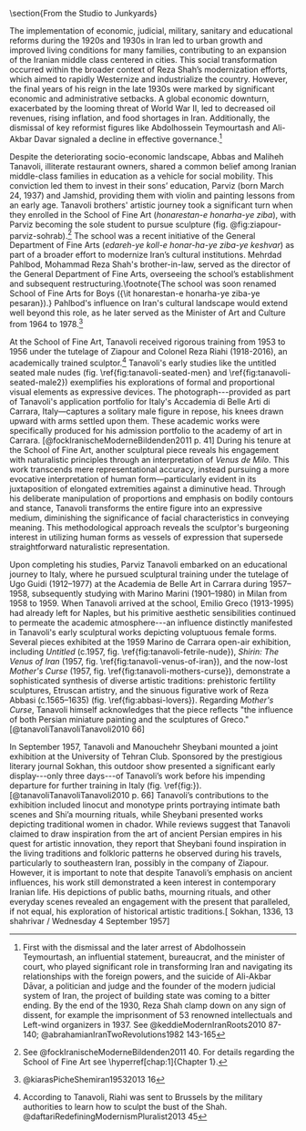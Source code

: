 \section{From the Studio to Junkyards} 

The implementation of economic, judicial, military, sanitary and educational reforms during the 1920s and 1930s in Iran led to urban growth and improved living conditions for many families, contributing to an expansion of the Iranian middle class centered in cities. This social transformation occurred within the broader context of Reza Shah’s modernization efforts, which aimed to rapidly Westernize and industrialize the country. However, the final years of his reign in the late 1930s were marked by significant economic and administrative setbacks. A global economic downturn, exacerbated by the looming threat of World War II, led to decreased oil revenues, rising inflation, and food shortages in Iran. Additionally, the dismissal of key reformist figures like Abdolhossein Teymourtash and Ali-Akbar Davar signaled a decline in effective governance.[^1]


Despite the deteriorating socio-economic landscape, Abbas and Maliheh Tanavoli, 
illiterate restaurant owners, shared a common belief among Iranian middle-class 
families in education as a vehicle for social mobility. This conviction led 
them to invest in their sons’ education, Parviz (born March 24, 1937) and 
Jamshid, providing them with violin and painting lessons from an early age. 
Tanavoli brothers' artistic journey took a significant turn when they enrolled 
in the School of Fine Art (*honarestan-e honarha-ye ziba*), with Parviz 
becoming the sole student to pursue sculpture (fig. 
@fig:ziapour-parviz-sohrab).[^3] The school was a recent initiative of the 
General Department of Fine Arts (*edareh-ye koll-e honar-ha-ye ziba-ye 
keshvar*) as part of a broader effort to modernize Iran’s cultural 
institutions. Mehrdad Pahlbod, Mohammad Reza Shah's brother-in-law, served as 
the director of the General Department of Fine Arts, overseeing the school’s 
establishment and subsequent restructuring.\footnote{The school was soon 
renamed School of Fine Arts for Boys ({\it honarestan-e honarha-ye ziba-ye 
pesaran}).} Pahlbod's influence on Iran's cultural landscape would extend well 
beyond this role, as he later served as the Minister of Art and Culture from 
1964 to 1978.[^4]


At the School of Fine Art, Tanavoli received rigorous training from 1953 to 1956 under the tutelage of Ziapour and Colonel Reza Riahi (1918-2016), an academically trained sculptor.[^5] Tanavoli's early studies like the untitled seated male nudes (fig. \ref{fig:tanavoli-seated-men} and \ref{fig:tanavoli-seated-male2}) exemplifies his explorations of formal and proportional visual elements as expressive devices. The photograph---provided as part of Tanavoli's application portfolio for Italy's Accademia di Belle Arti di Carrara, Italy—captures a solitary male figure in repose, his knees drawn upward with arms settled upon them. These academic works were specifically produced for his admission portfolio to the academy of art in Carrara. [@fockIranischeModerneBildenden2011 p. 41] During his tenure at the School of Fine Art, another sculptural piece reveals his engagement with naturalistic principles through an interpretation of *Venus de Milo*. This work transcends mere representational accuracy, instead pursuing a more evocative interpretation of human form—particularly evident in its juxtaposition of elongated extremities against a diminutive head. Through his deliberate manipulation of proportions and emphasis on bodily contours and stance, Tanavoli transforms the entire figure into an expressive medium, diminishing the significance of facial characteristics in conveying meaning. This methodological approach reveals the sculptor's burgeoning interest in utilizing human forms as vessels of expression that supersede straightforward naturalistic representation.

Upon completing his studies, Parviz Tanavoli embarked on an educational journey to Italy, where he pursued sculptural training under the tutelage of Ugo Guidi (1912–1977) at the Academia de Belle Art in Carrara during 1957–1958, subsequently studying with Marino Marini (1901–1980) in Milan from 1958 to 1959. When Tanavoli arrived at the school, Emilio Greco (1913-1995) had already left for Naples, but his primitive aesthetic sensibilities continued to permeate the academic atmosphere---an influence distinctly manifested in Tanavoli's early sculptural works depicting voluptuous female forms. Several pieces exhibited at the 1959 Marino de Carrara open-air exhibition, including *Untitled* (c.1957, fig. \ref{fig:tanavoli-fetrile-nude}), *Shirin: The Venus of Iran* (1957, fig. \ref{fig:tanavoli-venus-of-iran}), and the now-lost *Mother's Curse* (1957, fig. \ref{fig:tanavoli-mothers-curse}), demonstrate a sophisticated synthesis of diverse artistic traditions: prehistoric fertility sculptures, Etruscan artistry, and the sinuous figurative work of Reza Abbasi (c.1565–1635) (fig. \ref{fig:abbasi-lovers}). Regarding *Mother's Curse*, Tanavoli himself acknowledges that the piece reflects "the influence of both Persian miniature painting and the sculptures of Greco."[@tanavoliTanavoliTanavoli2010 66]

In September 1957, Tanavoli and Manouchehr Sheybani mounted a joint exhibition at the University of Tehran Club. Sponsored by the prestigious literary journal Sokhan, this outdoor show presented a significant early display---only three days---of Tanavoli’s work before his impending departure for further training in Italy (fig. \ref{fig:}). [@tanavoliTanavoliTanavoli2010 p. 66] Tanavoli’s contributions to the exhibition included linocut and monotype prints portraying intimate bath scenes and Shi’a mourning rituals, while Sheybani presented works depicting traditional women in chador. While reviews suggest that Tanavoli claimed to draw inspiration from the art of ancient Persian empires in his quest for artistic innovation, they report that Sheybani found inspiration in the living traditions and folkloric patterns he observed during his travels, particularly to southeastern Iran, possibly in the company of Ziapour. However, it is important to note that despite Tanavoli’s emphasis on ancient influences, his work still demonstrated a keen interest in contemporary Iranian life. His depictions of public baths, mourning rituals, and other everyday scenes revealed an engagement with the present that paralleled, if not equal, his exploration of historical artistic traditions.[ Sokhan, 1336, 13 shahrivar / Wednesday 4 September 1957]

[^1]: First with the dismissal and the later arrest of Abdolhossein Teymourtash, an influential statement, bureaucrat, and the minister of court, who played significant role in transforming Iran and navigating its relationships with the foreign powers, and the suicide of Ali-Akbar Dāvar, a politician and judge and the founder of the modern judicial system of Iran, the project of building state was coming to a bitter ending. By the end of the 1930, Reza Shah clamp down on any sign of dissent, for example the imprisonment of 53 renowned intellectuals and Left-wind organizers in 1937. See @keddieModernIranRoots2010 87-140; @abrahamianIranTwoRevolutions1982 143-165

[^3]: See @fockIranischeModerneBildenden2011 40. For details regarding the School of Fine Art see \hyperref[chap:1]{Chapter 1}.
[^4]: @kiarasPicheShemiran19532013 16
[^5]: According to Tanavoli, Riahi was sent to Brussels by the military authorities to learn how to sculpt the bust of the Shah. @daftariRedefiningModernismPluralist2013 45
